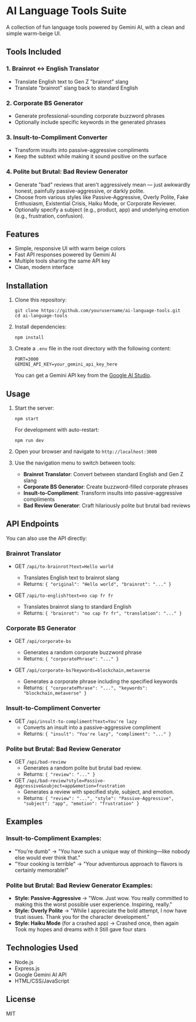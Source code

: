 # AI Language Tools Suite

A collection of fun language tools powered by Gemini AI, with a clean and simple warm-beige UI.

## Tools Included

### 1. Brainrot ↔ English Translator
- Translate English text to Gen Z "brainrot" slang
- Translate "brainrot" slang back to standard English

### 2. Corporate BS Generator
- Generate professional-sounding corporate buzzword phrases
- Optionally include specific keywords in the generated phrases

### 3. Insult-to-Compliment Converter
- Transform insults into passive-aggressive compliments
- Keep the subtext while making it sound positive on the surface

### 4. Polite but Brutal: Bad Review Generator
- Generate "bad" reviews that aren't aggressively mean — just awkwardly honest, painfully passive-aggressive, or darkly polite.
- Choose from various styles like Passive-Aggressive, Overly Polite, Fake Enthusiasm, Existential Crisis, Haiku Mode, or Corporate Reviewer.
- Optionally specify a subject (e.g., product, app) and underlying emotion (e.g., frustration, confusion).

## Features

- Simple, responsive UI with warm beige colors
- Fast API responses powered by Gemini AI
- Multiple tools sharing the same API key
- Clean, modern interface

## Installation

1. Clone this repository:
   ```
   git clone https://github.com/yourusername/ai-language-tools.git
   cd ai-language-tools
   ```

2. Install dependencies:
   ```
   npm install
   ```

3. Create a `.env` file in the root directory with the following content:
   ```
   PORT=3000
   GEMINI_API_KEY=your_gemini_api_key_here
   ```

   You can get a Gemini API key from the [Google AI Studio](https://makersuite.google.com/app/apikey).

## Usage

1. Start the server:
   ```
   npm start
   ```
   For development with auto-restart:
   ```
   npm run dev
   ```

2. Open your browser and navigate to `http://localhost:3000`

3. Use the navigation menu to switch between tools:
   - **Brainrot Translator**: Convert between standard English and Gen Z slang
   - **Corporate BS Generator**: Create buzzword-filled corporate phrases
   - **Insult-to-Compliment**: Transform insults into passive-aggressive compliments
   - **Bad Review Generator**: Craft hilariously polite but brutal bad reviews

## API Endpoints

You can also use the API directly:

### Brainrot Translator

- GET `/api/to-brainrot?text=Hello world`
  - Translates English text to brainrot slang
  - Returns: `{ "original": "Hello world", "brainrot": "..." }`

- GET `/api/to-english?text=no cap fr fr`
  - Translates brainrot slang to standard English
  - Returns: `{ "brainrot": "no cap fr fr", "translation": "..." }`

### Corporate BS Generator

- GET `/api/corporate-bs`
  - Generates a random corporate buzzword phrase
  - Returns: `{ "corporatePhrase": "..." }`

- GET `/api/corporate-bs?keywords=blockchain,metaverse`
  - Generates a corporate phrase including the specified keywords
  - Returns: `{ "corporatePhrase": "...", "keywords": "blockchain,metaverse" }`

### Insult-to-Compliment Converter

- GET `/api/insult-to-compliment?text=You're lazy`
  - Converts an insult into a passive-aggressive compliment
  - Returns: `{ "insult": "You're lazy", "compliment": "..." }`

### Polite but Brutal: Bad Review Generator

- GET `/api/bad-review`
  - Generates a random polite but brutal bad review.
  - Returns: `{ "review": "..." }`
- GET `/api/bad-review?style=Passive-Aggressive&subject=app&emotion=frustration`
  - Generates a review with specified style, subject, and emotion.
  - Returns: `{ "review": "...", "style": "Passive-Aggressive", "subject": "app", "emotion": "frustration" }`

## Examples

### Insult-to-Compliment Examples:
- "You're dumb" → "You have such a unique way of thinking—like nobody else would ever think that."
- "Your cooking is terrible" → "Your adventurous approach to flavors is certainly memorable!"

### Polite but Brutal: Bad Review Generator Examples:
- **Style: Passive-Aggressive** → "Wow. Just wow. You really committed to making this the worst possible user experience. Inspiring, really."
- **Style: Overly Polite** → "While I appreciate the bold attempt, I now have trust issues. Thank you for the character development."
- **Style: Haiku Mode** (for a crashed app) →
  Crashed once, then again
  Took my hopes and dreams with it
  Still gave four stars

## Technologies Used

- Node.js
- Express.js
- Google Gemini AI API
- HTML/CSS/JavaScript

## License

MIT
